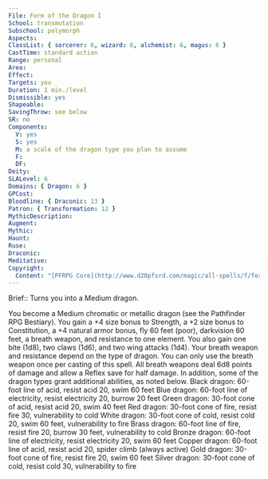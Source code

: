 ```yaml
---
File: Form of the Dragon I
School: transmutation
Subschool: polymorph
Aspects: 
ClassList: { sorcerer: 6, wizard: 6, alchemist: 6, magus: 6 }
CastTime: standard action
Range: personal
Area: 
Effect: 
Targets: you
Duration: 1 min./level
Dismissible: yes
Shapeable: 
SavingThrow: see below
SR: no
Components:
  V: yes
  S: yes
  M: a scale of the dragon type you plan to assume
  F: 
  DF: 
Deity: 
SLALevel: 6
Domains: { Dragon: 6 }
GPCost: 
Bloodline: { Draconic: 13 }
Patron: { Transformation: 12 }
MythicDescription: 
Augment: 
Mythic: 
Haunt: 
Ruse: 
Draconic: 
Meditative: 
Copyright:
  Content: "[PFRPG Core](http://www.d20pfsrd.com/magic/all-spells/f/form-of-the-dragon-i)"
---
```

Brief:: Turns you into a Medium dragon.

You become a Medium chromatic or metallic dragon (see the Pathfinder RPG Bestiary). You gain a +4 size bonus to Strength, a +2 size bonus to Constitution, a +4 natural armor bonus, fly 60 feet (poor), darkvision 60 feet, a breath weapon, and resistance to one element. You also gain one bite (1d8), two claws (1d6), and two wing attacks (1d4). Your breath weapon and resistance depend on the type of dragon. You can only use the breath weapon once per casting of this spell. All breath weapons deal 6d8 points of damage and allow a Reflex save for half damage. In addition, some of the dragon types grant additional abilities, as noted below. Black dragon: 60-foot line of acid, resist acid 20, swim 60 feet Blue dragon: 60-foot line of electricity, resist electricity 20, burrow 20 feet Green dragon: 30-foot cone of acid, resist acid 20, swim 40 feet Red dragon: 30-foot cone of fire, resist fire 30, vulnerability to cold White dragon: 30-foot cone of cold, resist cold 20, swim 60 feet, vulnerability to fire Brass dragon: 60-foot line of fire, resist fire 20, burrow 30 feet, vulnerability to cold Bronze dragon: 60-foot line of electricity, resist electricity 20, swim 60 feet Copper dragon: 60-foot line of acid, resist acid 20, spider climb (always active) Gold dragon: 30-foot cone of fire, resist fire 20, swim 60 feet Silver dragon: 30-foot cone of cold, resist cold 30, vulnerability to fire

